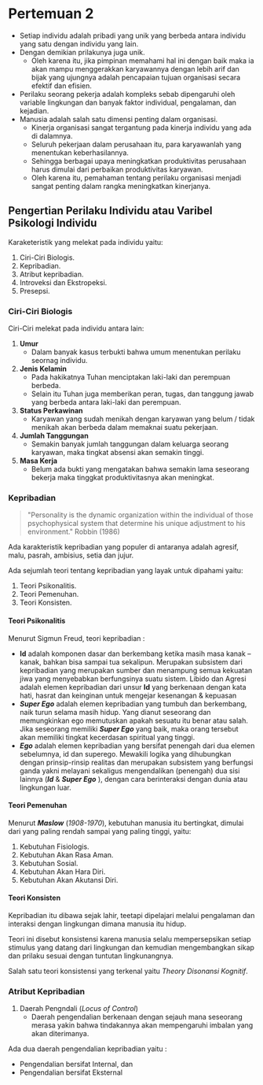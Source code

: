 # Pertemuan 2

- Setiap individu adalah pribadi yang unik yang berbeda antara individu yang satu dengan individu yang lain.
- Dengan demikian prilakunya juga unik.
  - Oleh karena itu, jika pimpinan memahami hal ini dengan baik maka ia akan mampu menggerakkan karyawannya dengan lebih arif dan bijak yang ujungnya adalah pencapaian tujuan organisasi secara efektif dan efisien.
- Perilaku seorang pekerja adalah kompleks sebab dipengaruhi oleh variable lingkungan dan banyak faktor individual, pengalaman, dan kejadian.
- Manusia adalah salah satu dimensi penting dalam organisasi.
  - Kinerja organisasi sangat tergantung pada kinerja individu yang ada di dalamnya.
  - Seluruh pekerjaan dalam perusahaan itu, para karyawanlah yang menentukan keberhasilannya.
  - Sehingga berbagai upaya meningkatkan produktivitas perusahaan harus dimulai dari perbaikan produktivitas karyawan.
  - Oleh karena itu, pemahaman tentang perilaku organisasi menjadi sangat penting dalam rangka meningkatkan kinerjanya.

## Pengertian Perilaku Individu atau Varibel Psikologi Individu

Karaketeristik yang melekat pada individu yaitu:

1. Ciri-Ciri Biologis.
2. Kepribadian.
3. Atribut kepribadian.
4. Introveksi dan Ekstropeksi.
5. Presepsi.

### Ciri-Ciri Biologis

Ciri-Ciri melekat pada individu antara lain:

1.  **Umur**
    - Dalam banyak kasus terbukti bahwa umum menentukan perilaku seornag individu.
2.  **Jenis Kelamin**
    - Pada hakikatnya Tuhan menciptakan laki-laki dan perempuan berbeda.
    - Selain itu Tuhan juga memberikan peran, tugas, dan tanggung jawab yang berbeda antara laki-laki dan perempuan.
3.  **Status Perkawinan**
    - Karyawan yang sudah menikah dengan karyawan yang belum / tidak menikah akan berbeda dalam memaknai suatu pekerjaan.
4.  **Jumlah Tanggungan**
    - Semakin banyak jumlah tanggungan dalam keluarga seorang karyawan, maka tingkat absensi akan semakin tinggi.
5.  **Masa Kerja**
    - Belum ada bukti yang mengatakan bahwa semakin lama seseorang bekerja maka tinggkat produktivitasnya akan meningkat.

### Kepribadian

> "Personality is the dynamic organization within the individual of those psychophysical system that determine his unique adjustment to his environment."
> Robbin (1986)

Ada karakteristik kepribadian yang populer di antaranya adalah agresif, malu, pasrah, ambisius, setia dan jujur.

Ada sejumlah teori tentang kepribadian yang layak untuk dipahami yaitu:

1. Teori Psikonalitis.
2. Teori Pemenuhan.
3. Teori Konsisten.

#### Teori Psikonalitis

Menurut Sigmun Freud, teori kepribadian :

- **Id** adalah komponen dasar dan berkembang ketika masih masa kanak – kanak, bahkan bisa sampai tua sekalipun. Merupakan subsistem dari kepribadian yang merupakan sumber dan menampung semua kekuatan jiwa yang menyebabkan berfungsinya suatu sistem. Libido dan Agresi adalah elemen kepribadian dari unsur **Id** yang berkenaan dengan kata hati, hasrat dan keinginan untuk mengejar kesenangan & kepuasan
- **_Super Ego_** adalah elemen kepribadian yang tumbuh dan berkembang, naik turun selama masih hidup. Yang dianut seseorang dan memungkinkan ego memutuskan apakah sesuatu itu benar atau salah. Jika seseorang memiliki **_Super Ego_** yang baik, maka orang tersebut akan memiliki tingkat kecerdasan spiritual yang tinggi.
- **_Ego_** adalah elemen kepribadian yang bersifat penengah dari dua elemen sebelumnya, id dan superego. Mewakili logika yang dihubungkan dengan prinsip-rinsip realitas dan merupakan subsistem yang berfungsi ganda yakni melayani sekaligus mengendalikan (penengah) dua sisi lainnya (**_Id_** & **_Super Ego_** ), dengan cara berinteraksi dengan dunia atau lingkungan luar.

#### Teori Pemenuhan

Menurut **_Maslow_** (_1908-1970_), kebutuhan manusia itu bertingkat, dimulai dari yang paling rendah sampai yang paling tinggi, yaitu:

1. Kebutuhan Fisiologis.
2. Kebutuhan Akan Rasa Aman.
3. Kebutuhan Sosial.
4. Kebutuhan Akan Hara Diri.
5. Kebutuhan Akan Akutansi Diri.

#### Teori Konsisten

Kepribadian itu dibawa sejak lahir, teetapi dipelajari melalui pengalaman dan interaksi dengan lingkungan dimana manusia itu hidup.

Teori ini disebut konsistensi karena manusia selalu mempersepsikan setiap stimulus yang datang dari lingkungan dan kemudian mengembangkan sikap dan prilaku sesuai dengan tuntutan lingkunangnya.

Salah satu teori konsistensi yang terkenal yaitu _Theory Disonansi Kognitif_.

### Atribut Kepribadian

1. Daerah Pengndali (_Locus of Control_)
   - Daerah pengendalian berkenaan dengan sejauh mana seseorang merasa yakin bahwa tindakannya akan mempengaruhi imbalan yang akan diterimanya.

Ada dua daerah pengendalian kepribadian yaitu :

- Pengendalian bersifat Internal, dan
- Pengendalian bersifat Eksternal

#
